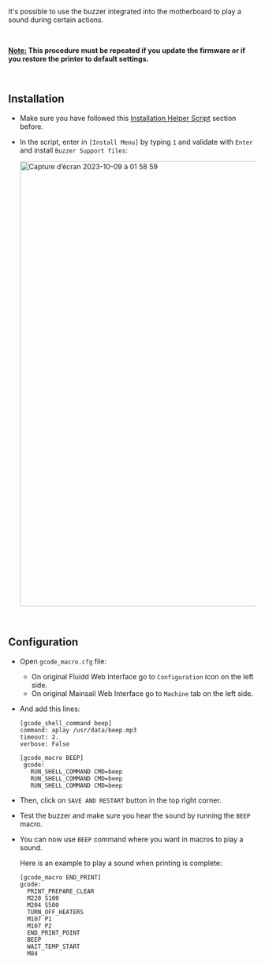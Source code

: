 It's possible to use the buzzer integrated into the motherboard to play a sound during certain actions.

<br />

**<u>Note:</u> This procedure must be repeated if you update the firmware or if you restore the printer to default settings.**

<br />

## Installation

- Make sure you have followed this [Installation Helper Script](https://github.com/Guilouz/Creality-K1-and-K1-Max/wiki/Installation-Helper-Script) section before.

- In the script, enter in `[Install Menu]` by typing `1` and validate with `Enter` and install `Buzzer Support files`:

  <img width="900" alt="Capture d’écran 2023-10-09 à 01 58 59" src="https://github.com/Guilouz/Creality-K1-and-K1-Max/assets/12702322/bac35dd7-6a81-4ada-a711-6f6d2b2c566d">

<br />

## Configuration

-  Open `gcode_macro.cfg` file:

   - On original Fluidd Web Interface go to `Configuration` icon on the left side.
   - On original Mainsail Web Interface go to `Machine` tab on the left side.

- And add this lines:

  ```
  [gcode_shell_command beep]
  command: aplay /usr/data/beep.mp3
  timeout: 2.
  verbose: False

  [gcode_macro BEEP]
   gcode:
     RUN_SHELL_COMMAND CMD=beep
     RUN_SHELL_COMMAND CMD=beep
     RUN_SHELL_COMMAND CMD=beep
  ```

- Then, click on `SAVE AND RESTART` button in the top right corner.

- Test the buzzer and make sure you hear the sound by running the `BEEP` macro.

- You can now use `BEEP` command where you want in macros to play a sound.

  Here is an example to play a sound when printing is complete:

  ```
  [gcode_macro END_PRINT]
  gcode:
    PRINT_PREPARE_CLEAR
    M220 S100
    M204 S500
    TURN_OFF_HEATERS
    M107 P1
    M107 P2
    END_PRINT_POINT
    BEEP
    WAIT_TEMP_START
    M84
  ```

<br />
